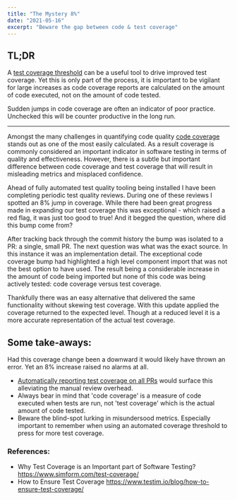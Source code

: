 ```yaml
---
title: "The Mystery 8%"
date: "2021-05-16"
excerpt: "Beware the gap between code & test coverage"
---
```


## TL;DR
A [test coverage threshold](https://jestjs.io/docs/configuration#coveragethreshold-object) can be a useful tool to drive improved test coverage. Yet this is only part of the process, it is important to be vigilant for large increases as code coverage reports are calculated on the amount of code executed, not on the amount of code tested.

Sudden jumps in code coverage are often an indicator of poor practice. Unchecked this will be counter productive in the long run.

---

Amongst the many challenges in quantifying code quality [code coverage](https://istanbul.js.org/) stands out as one of the most easily calculated. As a result coverage is commonly considered an important indicator in software testing in terms of quality and effectiveness. However, there is a subtle but important difference between code coverage and test coverage that will result in misleading metrics and misplaced confidence.

Ahead of fully automated test quality tooling being installed I have been completing periodic test quality reviews. During one of these reviews I spotted an 8% jump in coverage. While there had been great progress made in expanding our test coverage this was exceptional - which raised a red flag, it was just too good to true! And it begged the question, where did this bump come from?

After tracking back through the commit history the bump was isolated to a PR: a single, small PR. The next question was what was the exact source. In this instance it was an implementation detail. The exceptional code coverage bump had highlighted a high level component import that was not the best option to have used. The result being a considerable increase in the amount of code being imported but none of this code was being actively tested: code coverage versus test coverage.

Thankfully there was an easy alternative that delivered the same functionality without skewing test coverage. With this update applied the coverage returned to the expected level. Though at a reduced level it is a more accurate representation of the actual test coverage.

## Some take-aways:

Had this coverage change been a downward it would likely have thrown an error. Yet an 8% increase raised no alarms at all.

- [Automatically reporting test coverage on all PRs](https://github.com/marketplace/actions/jest-coverage-report#customizing-test-script) would surface this alleviating the manual review overhead.
- Always bear in mind that 'code coverage' is a measure of code executed when tests are run, not 'test coverage' which is the actual amount of code tested.
- Beware the blind-spot lurking in misundersood metrics. Especially important to remember when using an automated coverage threshold to press for more test coverage.

### References:

- Why Test Coverage is an Important part of Software Testing?
https://www.simform.com/test-coverage/
- How to Ensure Test Coverage
https://www.testim.io/blog/how-to-ensure-test-coverage/
